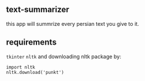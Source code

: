 ## text-summarizer
this app will summrize every persian text you give to it.


## requirements
```tkinter```
```nltk```
and downloading nltk package by:
 ```
 import nltk
 nltk.download('punkt')
 ```
